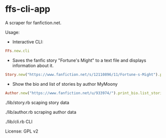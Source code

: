 # ffs-cli-app

A scraper for fanfiction.net.

Usage:

* Interactive CLI:

```Ruby
FFs.new.cli
```

* Saves the fanfic story "Fortune's Might" to a text file and displays information about it.

```Ruby
Story.new("https://www.fanfiction.net/s/12110896/11/Fortune-s-Might").print_summary.savetext
```

* Show the bio and list of stories by author MyMoony

```Ruby
Author.new("https://www.fanfiction.net/u/933974/").print_bio.list_stories
```

./lib/story.rb scaping story data

./lib/author.rb scraping author data

./lib/cli.rb CLI

License: GPL v2
